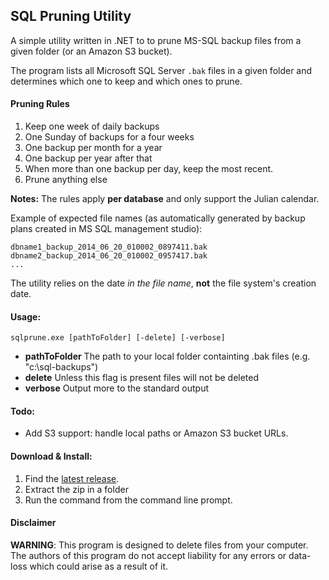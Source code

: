 ## SQL Pruning Utility

A simple utility written in .NET to to prune MS-SQL backup files from a given folder (or an Amazon S3 bucket).

The program lists all Microsoft SQL Server `.bak` files in a given folder and determines which one to keep and which ones to prune.

#### Pruning Rules

1. Keep one week of daily backups
2. One Sunday of backups for a four weeks
3. One backup per month for a year
4. One backup per year after that
6. When more than one backup per day, keep the most recent.
5. Prune anything else

**Notes:** The rules apply **per database** and only support the Julian calendar.

Example of expected file names (as automatically generated by backup plans created in MS SQL management studio):

    dbname1_backup_2014_06_20_010002_0897411.bak
    dbname2_backup_2014_06_20_010002_0957417.bak
    ...

The utility relies on the date *in the file name*, **not** the file system's creation date.

#### Usage:

    sqlprune.exe [pathToFolder] [-delete] [-verbose]

 * __pathToFolder__ The path to your local folder containting .bak files (e.g. "c:\sql-backups")
 * __delete__ Unless this flag is present files will not be deleted
 * __verbose__ Output more to the standard output

#### Todo:

* Add S3 support: handle local paths or Amazon S3 bucket URLs.

#### Download & Install:

1. Find the [latest release](https://github.com/comsechq/sql-prune/releases).
2. Extract the zip in a folder
3. Run the command from the command line prompt.

#### Disclaimer

**WARNING**: This program is designed to delete files from your computer. The authors of this program do not accept liability for any errors or data-loss which could arise as a result of it.